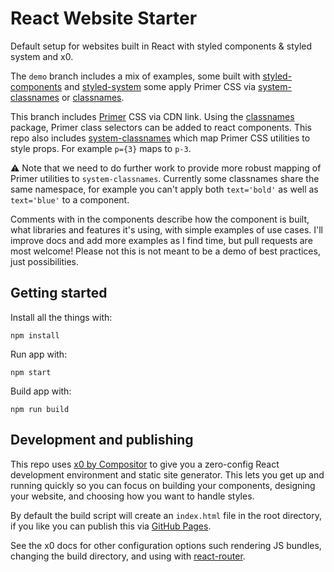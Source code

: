 # React Website Starter
Default setup for websites built in React with styled components &amp; styled system and x0.

The `demo` branch includes a mix of examples, some built with [styled-components]() and [styled-system]() some apply Primer CSS via [system-classnames]() or [classnames]().

This branch includes [Primer](https://primer.github.io/) CSS via CDN link. Using the [classnames](https://www.npmjs.com/package/classnames) package, Primer class selectors can be added to react components. This repo also includes [system-classnames](https://www.npmjs.com/package/system-classnames) which map Primer CSS utilities to style props. For example `p={3}` maps to `p-3`.

⚠️  Note that we need to do further work to provide more robust mapping of Primer utilities to `system-classnames`. Currently some classnames share the same namespace, for example you can't apply both `text='bold'` as well as `text='blue'` to a component.

Comments with in the components describe how the component is built, what libraries and features it's using, with simple examples of use cases. I'll improve docs and add more examples as I find time, but pull requests are most welcome! Please not this is not meant to be a demo of best practices, just possibilities.

## Getting started

Install all the things with:

`npm install`

Run app with:

`npm start`

Build app with:

`npm run build`

## Development and publishing

This repo uses [x0 by Compositor](https://github.com/c8r/x0) to give you a zero-config React development environment and static site generator. This lets you get up and running quickly so you can focus on building your components, designing your website, and choosing how you want to handle styles.

By default the build script will create an `index.html` file in the root directory, if you like you can publish this via [GitHub Pages](https://pages.github.com/).

See the x0 docs for other configuration options such rendering JS bundles, changing the build directory, and using with [react-router](https://github.com/ReactTraining/react-router).
